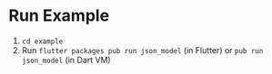 # Run Example

1. `cd example`
2. Run `flutter packages pub run json_model` (in Flutter) or  `pub run json_model`  (in Dart VM)